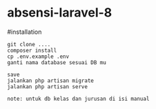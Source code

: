 # absensi-laravel-8
#installation
```
git clone ....
composer install
cp .env.example .env
ganti nama database sesuai DB mu

save
jalankan php artisan migrate
jalankan php artisan serve

note: untuk db kelas dan jurusan di isi manual

